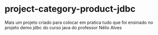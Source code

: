 # project-category-product-jdbc
Mais um projeto criado para colocar em pratica tudo que foi ensinado no projeto demo jdbc do curso java do professor Nélio Alves
